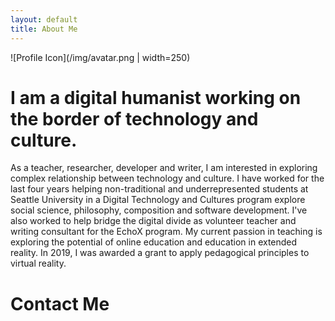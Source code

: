 ```yaml
---
layout: default 
title: About Me
---
```


![Profile Icon](/img/avatar.png | width=250)

# I am a digital humanist working on the border of technology and culture.

As a teacher, researcher, developer and writer, I am interested in exploring complex relationship between technology and culture. I have worked for the last four years helping non-traditional and underrepresented students at Seattle University in a Digital Technology and Cultures program explore social science, philosophy, composition and software development. I've also worked to help bridge the digital divide as volunteer teacher and writing consultant for the EchoX program. My current passion in teaching is exploring the potential of online education and education in extended reality. In 2019, I was awarded a grant to apply pedagogical principles to virtual reality.

# Contact Me
[<i class="fab fa-linkedin"></i>](https://www.linkedin.com/in/dlondonmedina/)

